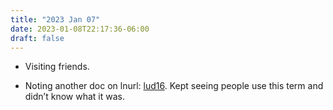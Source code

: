 ```yaml
---
title: "2023 Jan 07"
date: 2023-01-08T22:17:36-06:00
draft: false
---
```


- Visiting friends.

- Noting another doc on lnurl: [lud16](https://github.com/lnurl/luds/blob/luds/16.md). Kept seeing people use this term and didn’t know what it was.
